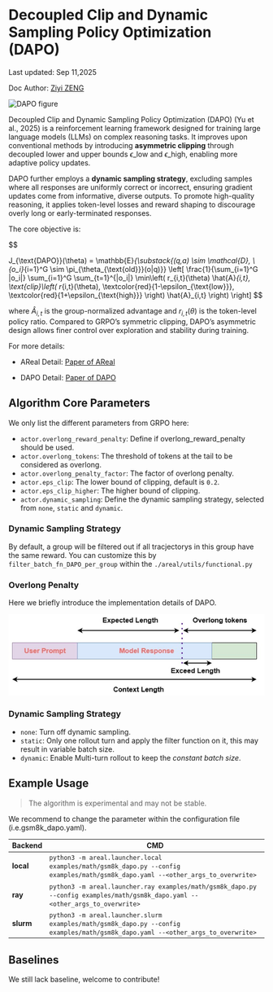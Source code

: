 # Decoupled Clip and Dynamic Sampling Policy Optimization (DAPO)

Last updated: Sep 11,2025

Doc Author: [Ziyi ZENG](https://github.com/ZiyiTsang)

![DAPO figure](https://dapo-sia.github.io/static/images/score.png)

Decoupled Clip and Dynamic Sampling Policy Optimization (DAPO) (Yu et al., 2025) is a
reinforcement learning framework designed for training large language models (LLMs) on
complex reasoning tasks. It improves upon conventional methods by introducing
**asymmetric clipping** through decoupled lower and upper bounds $\epsilon\_{\text{low}}$ and $\epsilon\_{\text{high}}$, enabling more adaptive
policy updates.

DAPO further employs a **dynamic sampling strategy**, excluding samples where all
responses are uniformly correct or incorrect, ensuring gradient updates come from
informative, diverse outputs. To promote high-quality reasoning, it applies token-level
losses and reward shaping to discourage overly long or early-terminated responses.

The core objective is:

$$

J_{\text{DAPO}}(\theta) = \mathbb{E}_{\substack{(q,a) \sim \mathcal{D}, \\ \{o_i\}_{i=1}^G \sim \pi_{\theta_{\text{old}}}(o|q)}} \left[ \frac{1}{\sum_{i=1}^G |o_i|} \sum_{i=1}^G \sum_{t=1}^{|o_i|} \min\left( r_{i,t}(\theta) \hat{A}_{i,t}, \text{clip}\left( r_{i,t}(\theta), \textcolor{red}{1-\epsilon_{\text{low}}}, \textcolor{red}{1+\epsilon_{\text{high}}} \right) \hat{A}_{i,t} \right) \right]
$$

where $\hat{A}_{i,t}$ is the group-normalized advantage and $r_{i,t}(\theta)$ is the token-level policy ratio. Compared to GRPO’s symmetric clipping, DAPO’s asymmetric
design allows finer control over exploration and stability during training.

For more details:

- AReal Detail: [Paper of AReal](https://arxiv.org/abs/2505.24298)

- DAPO Detail: [Paper of DAPO](https://arxiv.org/abs/2503.14476)

## Algorithm Core Parameters

We only list the different parameters from GRPO here:

- `actor.overlong_reward_penalty`: Define if overlong_reward_penalty should be used.
- `actor.overlong_tokens`: The threshold of tokens at the tail to be considered as
  overlong.
- `actor.overlong_penalty_factor`: The factor of overlong penalty.
- `actor.eps_clip`: The lower bound of clipping, default is `0.2`.
- `actor.eps_clip_higher`: The higher bound of clipping.
- `actor.dynamic_sampling`: Define the dynamic sampling strategy, selected from `none`, `static` and `dynamic`.

### Dynamic Sampling Strategy
By default, a group will be filtered out if all tracjectorys in this group have the same reward. You can customize this by `filter_batch_fn_DAPO_per_group` within the `./areal/utils/functional.py`


### Overlong Penalty

Here we briefly introduce the implementation details of DAPO.

![alt text](../figures/dapo_overlong_penalty.jpg)

### Dynamic Sampling Strategy

- `none`: Turn off dynamic sampling.
- `static`: Only one rollout turn and apply the filter function on it, this may result in variable batch size.
- `dynamic`: Enable Multi-turn rollout to keep the *constant batch size*.



## Example Usage

> The algorithm is experimental and may not be stable.

We recommend to change the parameter within the configuration file
(i.e.gsm8k_dapo.yaml).

| Backend   | CMD                                                                                                                              |
| --------- | -------------------------------------------------------------------------------------------------------------------------------- |
| **local** | `python3 -m areal.launcher.local examples/math/gsm8k_dapo.py --config examples/math/gsm8k_dapo.yaml --<other_args_to_overwrite>` |
| **ray**   | `python3 -m areal.launcher.ray examples/math/gsm8k_dapo.py --config examples/math/gsm8k_dapo.yaml --<other_args_to_overwrite>`   |
| **slurm** | `python3 -m areal.launcher.slurm examples/math/gsm8k_dapo.py --config examples/math/gsm8k_dapo.yaml --<other_args_to_overwrite>` |

## Baselines

We still lack baseline, welcome to contribute!
